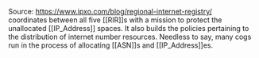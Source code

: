 Source:
https://www.ipxo.com/blog/regional-internet-registry/
\
coordinates between all five [[RIR]]s with a mission to protect the unallocated [[IP_Address]] spaces. It also builds the policies pertaining to the distribution of internet number resources. Needless to say, many cogs run in the process of allocating [[ASN]]s and [[IP_Address]]es.

